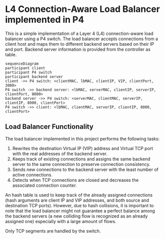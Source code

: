 # L4 Connection-Aware Load Balancer implemented in P4
This is a simple implementation of a Layer 4 (L4) connection-aware load balancer using a P4 switch. The load balancer accepts connections from a client host and maps them to different backend servers based on their IP and port. Backend server information is provided from the controller as table.

```mermaid
sequenceDiagram
participant client
participant P4 switch
participant backend server
client ->> P4 switch: <clientMAC, lbMAC, clientIP, VIP, clientPort, 3000>
P4 switch ->> backend server: <lbMAC, serverMAC, clientIP, serverIP, clientPort, 8000>
backend server ->> P4 switch: <serverMAC, clientMAC, serverIP, clientIP, 8000, clientPort>
P4 switch ->> client: <lbMAC, clientMAC, serverIP, clientIP, 8000, clientPort>
```

## Load Balancer Functionality
The load balancer implemented in this project performs the following tasks:
1. Rewrites the destination Virtual IP (VIP) address and Virtual TCP port with the real addresses of the backend server.
2. Keeps track of existing connections and assigns the same backend server to the same connection to preserve connection consistency.
3. Sends new connections to the backend server with the least number of active connections.
4. Detects when TCP connections are closed and decreases the associated connection counter.

An hash table is used to keep track of the already assigned connections (hash arguments are client IP and VIP addresses, and both source and destination TCP ports). However, due to hash collisions, it is important to note that the load balancer might not guarantee a perfect balance among the backend servers (a new colliding flow is recognized as an already assigned one) especially with a large amount of flows.

Only TCP segments are handled by the switch.
